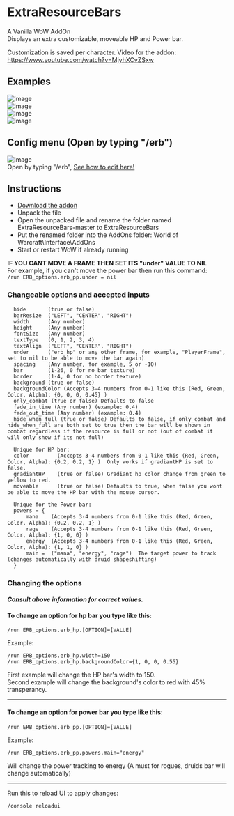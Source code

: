 # ExtraResourceBars
A Vanilla WoW AddOn  
Displays an extra customizable, moveable HP and Power bar.

Customization is saved per character.
Video for the addon:  
https://www.youtube.com/watch?v=MjyhXCvZSxw

## Examples
![image](https://user-images.githubusercontent.com/97316608/193426596-bd0a0d67-e51a-443f-b43f-c8f7f5586221.png)  
![image](https://user-images.githubusercontent.com/97316608/193426605-e7b0e5ad-d8aa-45a4-a25d-41319d654d44.png)  
![image](https://user-images.githubusercontent.com/97316608/193426611-46078ec2-0b80-4e99-8388-a00c02661059.png)  
![image](https://user-images.githubusercontent.com/97316608/193428515-fd0b033b-640c-4eab-ab5e-03ef15b3122b.png)  

## Config menu (Open by typing "/erb")
![image](https://github.com/user-attachments/assets/4855c131-6f24-4130-bc2d-168918681dec)  
Open by typing "/erb", [See how to edit here!](https://github.com/Fiurs-Hearth/ExtraResourceBars?tab=readme-ov-file#changeable-options-and-accepted-inputs)


## Instructions
- [Download the addon](https://github.com/Fiurs-Hearth/ExtraResourceBars/archive/refs/heads/master.zip)
- Unpack the file
- Open the unpacked file and rename the folder named ExtraResourceBars-master to ExtraResourceBars
- Put the renamed folder into the AddOns folder: World of Warcraft\Interface\AddOns
- Start or restart WoW if already running

**IF YOU CANT MOVE A FRAME THEN SET ITS "under" VALUE TO NIL**  
For example, if you can't move the power bar then run this command:  
```/run ERB_options.erb_pp.under = nil```

### Changeable options and accepted inputs
```
  hide       (true or false)  
  barResize  ("LEFT", "CENTER", "RIGHT")  
  width      (Any number)  
  height     (Any number)  
  fontSize   (Any number)  
  textType   (0, 1, 2, 3, 4)  
  textAlign  ("LEFT", "CENTER", "RIGHT")  
  under      ("erb_hp" or any other frame, for example, "PlayerFrame", set to nil to be able to move the bar again)  
  spacing    (Any number, for example, 5 or -10)  
  bar        (1-26, 0 for no bar texture)  
  border     (1-4, 0 for no border texture)  
  background (true or false)  
  backgroundColor (Accepts 3-4 numbers from 0-1 like this (Red, Green, Color, Alpha): {0, 0, 0, 0.45} )
  only_combat (true or false) Defaults to false
  fade_in_time (Any number) (example: 0.4)
  fade_out_time (Any number) (example: 0.4)
  hide_when_full (true or false) Defaults to false, if only_combat and hide_when_full are both set to true then the bar will be shown in combat regardless if the resource is full or not (out of combat it will only show if its not full)
    
  Unique for HP bar:
  color         (Accepts 3-4 numbers from 0-1 like this (Red, Green, Color, Alpha): {0.2, 0.2, 1} )  Only works if gradiantHP is set to false.
  gradiantHP    (true or false) Gradiant hp color change from green to yellow to red.
  moveable      (true or false) Defaults to true, when false you wont be able to move the HP bar with the mouse cursor.
    
  Unique for the Power bar:  
  powers = {  
      mana    (Accepts 3-4 numbers from 0-1 like this (Red, Green, Color, Alpha): {0.2, 0.2, 1} )  
      rage    (Accepts 3-4 numbers from 0-1 like this (Red, Green, Color, Alpha): {1, 0, 0} )  
      energy  (Accepts 3-4 numbers from 0-1 like this (Red, Green, Color, Alpha): {1, 1, 0} )  
      main =  ("mana", "energy", "rage")  The target power to track (changes automatically with druid shapeshifting)
  }  
```

### Changing the options  
#### _Consult above information for correct values._  
#### To change an option for hp bar you type like this:
```
/run ERB_options.erb_hp.[OPTION]=[VALUE]
```  
Example:  
```
/run ERB_options.erb_hp.width=150
/run ERB_options.erb_hp.backgroundColor={1, 0, 0, 0.55}
```
First example will change the HP bar's width to 150.  
Second example will change the background's color to red with 45% transperancy.

---

#### To change an option for power bar you type like this:  
```
/run ERB_options.erb_pp.[OPTION]=[VALUE]
```  
Example:  
```
/run ERB_options.erb_pp.powers.main="energy"
```  
Will change the power tracking to energy (A must for rogues, druids bar will change automatically)  

---

Run this to reload UI to apply changes:  
```
/console reloadui
```  
